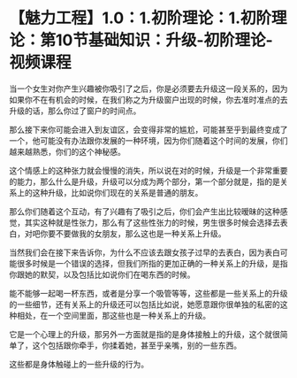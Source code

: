 # 【魅力工程】1.0：1.初阶理论：1.初阶理论：第10节基础知识：升级-初阶理论-视频课程

当一个女生对你产生兴趣被你吸引了之后，你是必须要去升级这一段关系的，因为如果你不在有机会的时候，在我们称之为升级窗户出现的时候，你去准时准点的去升级的话，那么你过了窗户的时间点。

那么接下来你可能会进入到友谊区，会变得非常的尴尬，可能甚至乎到最终变成了一个，他可能没有办法跟你发展的一种环境，因为你们随着这个时间的发展，你们越来越熟悉，你们的这个神秘感。

这个情感上的这种张力就会慢慢的消失，所以说在对的时候，升级是一个非常重要的能力，那么什么是升级，升级可以分成为两个部分，第一个部分就是，指的是关系上的这种升级，比如说你们现在的关系是普通的朋友。

那么你们随着这个互动，有了兴趣有了吸引之后，你们会产生出比较暧昧的这种感觉，其实这种就是性张力，那么有了这些性张力的时候，男生很多时候会选择去表白，对吧你要不要做我的女朋友，那么这也是一种关系上升级。

当然我们会在接下来告诉你，为什么不应该去跟女孩子过早的去表白，因为表白可能很多时候是一个错误的选择，但我们所指的更加正确的一种关系上的升级，是指你跟她的默契，以及包括比如说你们在喝东西的时候。

能不能够一起喝一杯东西，或者是分享一个吸管等等，这些都是一些关系上的升级的一些细节，还有关系上的升级还可以包括比如说，她愿意跟你很单独的私密的这种相处，在一个空间里面，那这些也是一种关系上的升级。

它是一个心理上的升级，那另外一方面就是指的是身体接触上的升级，这个就很简单了，这个包括跟你牵手，你揉着她，甚至乎亲嘴，别的一些东西。

这些都是身体触碰上的一些升级的行为。
